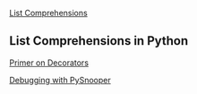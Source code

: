 [List Comprehensions](https://www.pythonforbeginners.com/basics/list-comprehensions-in-python)

## List Comprehensions in Python


[Primer on Decorators](https://realpython.com/primer-on-python-decorators/)

[Debugging with PySnooper](https://www.pythonpodcast.com/pysnooper-python-debugging-episode-241/)